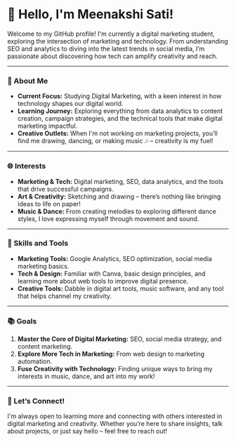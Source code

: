 
# 👋 Hello, I'm Meenakshi Sati!

Welcome to my GitHub profile! I'm currently a digital marketing student, exploring the intersection of marketing and technology. From understanding SEO and analytics to diving into the latest trends in social media, I’m passionate about discovering how tech can amplify creativity and reach.

---

### 🌱 About Me

- **Current Focus:** Studying Digital Marketing, with a keen interest in how technology shapes our digital world.
- **Learning Journey:** Exploring everything from data analytics to content creation, campaign strategies, and the technical tools that make digital marketing impactful.
- **Creative Outlets:** When I'm not working on marketing projects, you’ll find me drawing, dancing, or making music 🎶 – creativity is my fuel!
  
---

### 🌐 Interests

- **Marketing & Tech:** Digital marketing, SEO, data analytics, and the tools that drive successful campaigns.
- **Art & Creativity:** Sketching and drawing – there’s nothing like bringing ideas to life on paper!
- **Music & Dance:** From creating melodies to exploring different dance styles, I love expressing myself through movement and sound.

---

### 🔧 Skills and Tools

- **Marketing Tools:** Google Analytics, SEO optimization, social media marketing basics.
- **Tech & Design:** Familiar with Canva, basic design principles, and learning more about web tools to improve digital presence.
- **Creative Tools:** Dabble in digital art tools, music software, and any tool that helps channel my creativity.

---

### 📚 Goals

1. **Master the Core of Digital Marketing:** SEO, social media strategy, and content marketing.
2. **Explore More Tech in Marketing:** From web design to marketing automation.
3. **Fuse Creativity with Technology:** Finding unique ways to bring my interests in music, dance, and art into my work!

---

### 🌟 Let’s Connect!

I'm always open to learning more and connecting with others interested in digital marketing and creativity. Whether you’re here to share insights, talk about projects, or just say hello – feel free to reach out!
